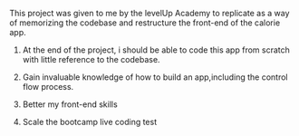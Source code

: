 This project was given to me by the levelUp Academy to replicate as a way of memorizing the codebase and restructure the front-end of the calorie app.

1. At the end of the project, i should be able to code this app from scratch with little reference to the codebase.

2. Gain invaluable knowledge of how to build an app,including the control flow process.

3. Better my front-end skills
4. Scale the bootcamp live coding test
